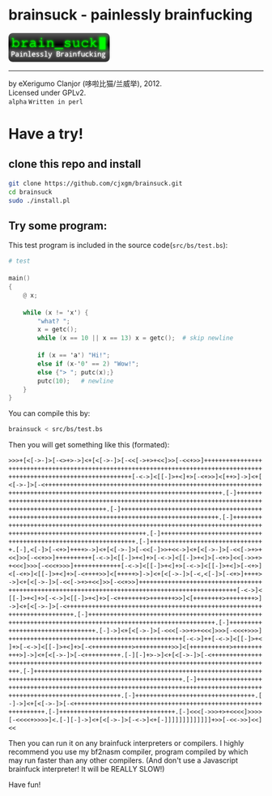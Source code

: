 # brainsuck - painlessly brainfucking
![bslogo](https://github.com/cjxgm/brainsuck/raw/master/image/bs.png "brainsuck")<hr>
by eXerigumo Clanjor (哆啦比猫/兰威举), 2012.<br>
Licensed under GPLv2.<br>
`alpha` `Written in perl`<br>

# Have a try!

## clone this repo and install

```bash
git clone https://github.com/cjxgm/brainsuck.git
cd brainsuck
sudo ./install.pl
```

## Try some program:

This test program is included in the source code(`src/bs/test.bs`):

```awk
# test

main()
{
	@ x;

	while (x != 'x') {
		"what? ";
		x = getc();
		while (x == 10 || x == 13) x = getc();	# skip newline

		if (x == 'a') "Hi!";
		else if (x-'0' == 2) "Wow!";
		else {"> "; putc(x);}
		putc(10);	# newline
	}
}

```

You can compile this by:

```bash
brainsuck < src/bs/test.bs
```

Then you will get something like this (formated):

```brainfuck
>>>+[<[->-]>[-<>+>->]<+[<[->-]>[-<<[->+>+<<]>>[-<<+>>]++++++++++++++++
++++++++++++++++++++++++++++++++++++++++++++++++++++++++++++++++++++++
++++++++++++++++++++++++++++++++++[-<->]<[[-]>+<]+>[-<+>>]<[++>]->]<+[
<[->-]>[-<++++++++++++++++++++++++++++++++++++++++++++++++++++++++++++
+++++++++++++++++++++++++++++++++++++++++++++++++++++++++++.[-]+++++++
++++++++++++++++++++++++++++++++++++++++++++++++++++++++++++++++++++++
+++++++++++++++++++++++++++.[-]+++++++++++++++++++++++++++++++++++++++
++++++++++++++++++++++++++++++++++++++++++++++++++++++++++.[-]++++++++
++++++++++++++++++++++++++++++++++++++++++++++++++++++++++++++++++++++
++++++++++++++++++++++++++++++++++++++.[-]++++++++++++++++++++++++++++
+++++++++++++++++++++++++++++++++++.[-]+++++++++++++++++++++++++++++++
+.[-],<[-]>[-<+>]++++>->]<+[<[->-]>[-<<[-]>>+<<->]<+[<[->-]>[-<<[->+>+
<<]>>[-<<+>>]++++++++++[-<->]<[[-]>+<]+>[-<->]<[[-]>+<]>[-<+>]<<[->>+>
+<<<]>>>[-<<<+>>>]+++++++++++++[-<->]<[[-]>+<]+>[-<->]<[[-]>+<]>[-<+>]
<[-<+>]<[[-]>+<]+>[-<++++>>]<[+++++>]->]<+[<[->-]>[-<,<[-]>[-<+>]++++>
->]<+[<[->-]>[-<<[->+>+<<]>>[-<<+>>]++++++++++++++++++++++++++++++++++
+++++++++++++++++++++++++++++++++++++++++++++++++++++++++++++++[-<->]<
[[-]>+<]+>[-<->]<[[-]>+<]+>[-<++++++++>+++++++>>]<[++++++++>++++++++>]
->]<+[<[->-]>[-<++++++++++++++++++++++++++++++++++++++++++++++++++++++
++++++++++++++++++.[-]++++++++++++++++++++++++++++++++++++++++++++++++
+++++++++++++++++++++++++++++++++++++++++++++++++++++++++.[-]+++++++++
++++++++++++++++++++++++.[-]->]<+[<[->-]>[-<<<[->>+>+<<<]>>>[-<<<+>>>]
++++++++++++++++++++++++++++++++++++++++++++++++[-<->]++[-<->]<[[-]>+<
]+>[-<->]<[[-]>+<]+>[-<+++++++++++>++++++++++>>]<[+++++++++++>++++++++
+++>]->]<+[<[->-]>[-<++++++++++.[-][-]+>->]<+[<[->-]>[-<++++++++++++++
++++++++++++++++++++++++++++++++++++++++++++++++++++++++++++++++++++++
+++.[-]+++++++++++++++++++++++++++++++++++++++++++++++++++++++++++++++
++++++++++++++++++++++++++++++++++++++++++++++++.[-]++++++++++++++++++
++++++++++++++++++++++++++++++++++++++++++++++++++++++++++++++++++++++
+++++++++++++++++++++++++++++++.[-]+++++++++++++++++++++++++++++++++.[
-]->]<+[<[->-]>[-<++++++++++++++++++++++++++++++++++++++++++++++++++++
++++++++++.[-]++++++++++++++++++++++++++++++++.[-]<<<[->>>+>+<<<<]>>>>
[-<<<<+>>>>]<.[-][-]->]<+[<[->-]>[-<->]<+[-]]]]]]]]]]]]]+>>[-<<->>]<<]
<<
```

Then you can run it on any brainfuck interpreters or compilers.
I highly recommend you use my bf2nasm compiler, program compiled by which
may run faster than any other compilers. (And don't use a Javascript
brainfuck interpreter! It will be REALLY SLOW!)

Have fun!
